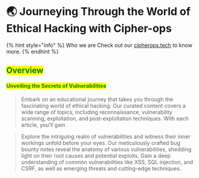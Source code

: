 # 🌏 Journeying Through the World of Ethical Hacking with Cipher-ops

{% hint style="info" %}
Who we are Check out our [cipherops.tech](https://cipherops.tech/) to know more.
{% endhint %}

## <mark style="color:green;">Overview</mark>

#### <mark style="color:green;">Unveiling the Secrets of Vulnerabilities</mark>

> Embark on an educational journey that takes you through the fascinating world of ethical hacking. Our curated content covers a wide range of topics, including reconnaissance, vulnerability scanning, exploitation, and post-exploitation techniques. With each article, you'll gain

> Explore the intriguing realm of vulnerabilities and witness their inner workings unfold before your eyes. Our meticulously crafted bug bounty notes reveal the anatomy of various vulnerabilities, shedding light on their root causes and potential exploits. Gain a deep understanding of common vulnerabilities like XSS, SQL injection, and CSRF, as well as emerging threats and cutting-edge techniques.

